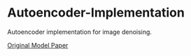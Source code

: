 # Autoencoder-Implementation
Autoencoder implementation for image denoising.

[Original Model Paper](https://arxiv.org/abs/2207.11771)